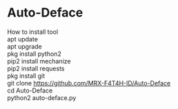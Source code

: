 # Auto-Deface
How to install tool<br>
apt update<br>
apt upgrade<br>
pkg install python2<br>
pip2 install mechanize<br>
pip2 install requests<br>
pkg install git<br>
git clone https://github.com/MRX-F4T4H-ID/Auto-Deface<br>
cd Auto-Deface<br>
python2 auto-deface.py
